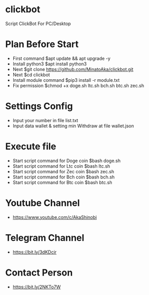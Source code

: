 # clickbot
Script ClickBot For PC/Desktop

# Plan Before Start
- First command $apt update && apt upgrade -y
- Install python3 $apt install python3 
- Next $git clone https://github.com/MinatoAka/clickbot.git
- Next $cd clickbot
- Install module command $pip3 install -r module.txt
- Fix permission $chmod +x doge.sh ltc.sh bch.sh btc.sh zec.sh 

# Settings Config
- Input your number in file list.txt
- Input data wallet & setting min Withdraw at file wallet.json


# Execute file
- Start script command for Doge coin $bash doge.sh
- Start script command for Ltc coin $bash ltc.sh
- Start script command for Zec coin $bash zec.sh
- Start script command for Bch coin $bash bch.sh
- Start script command for Btc coin $bash btc.sh


# Youtube Channel
- https://www.youtube.com/c/AkaShinobi

# Telegram Channel
- https://bit.ly/3dKDcir

# Contact Person
- https://bit.ly/2NKTo7W
